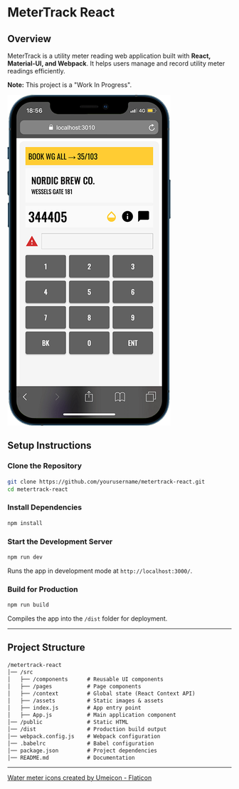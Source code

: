 # MeterTrack React

## Overview
MeterTrack is a utility meter reading web application built with **React, Material-UI, and Webpack**.
It helps users manage and record utility meter readings efficiently.

**Note:** This project is a "Work In Progress".

![Screenshot of MeterTrack](./docs/screenshot-1.png)

## Setup Instructions
### **Clone the Repository**
```sh
git clone https://github.com/yourusername/metertrack-react.git
cd metertrack-react
```

### **Install Dependencies**
```sh
npm install
```

### **Start the Development Server**
```sh
npm run dev
```
Runs the app in development mode at `http://localhost:3000/`.

### **Build for Production**
```sh
npm run build
```
Compiles the app into the `/dist` folder for deployment.

---

## **Project Structure**
```
/metertrack-react
│── /src
│   ├── /components      # Reusable UI components
│   ├── /pages           # Page components
│   ├── /context         # Global state (React Context API)
│   ├── /assets          # Static images & assets
│   ├── index.js         # App entry point
│   ├── App.js           # Main application component
│── /public              # Static HTML
│── /dist                # Production build output
│── webpack.config.js    # Webpack configuration
│── .babelrc             # Babel configuration
│── package.json         # Project dependencies
│── README.md            # Documentation
```
---

<a href="https://www.flaticon.com/free-icons/water-meter" title="water meter icons">Water meter icons created by Umeicon - Flaticon</a>

